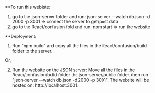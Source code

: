 **To run this webiste:

1. go to the json-server folder and run: json-server --watch db.json -d 2000 -p 3001
	=> connect the server to get/post data
2. go to the React/confusion fold and run: npm start
	=> run the website


**Deployment:

1. Run "npm build" and copy all the files in the React/confusion/build folder to the server.

Or,

2. Run the website on the JSON server: Move all the files in the React/confusion/build folder the json-server/public folder, then run "json-server --watch db.json -d 2000 -p 3001". The website will be hosted on: http://localhost:3001.